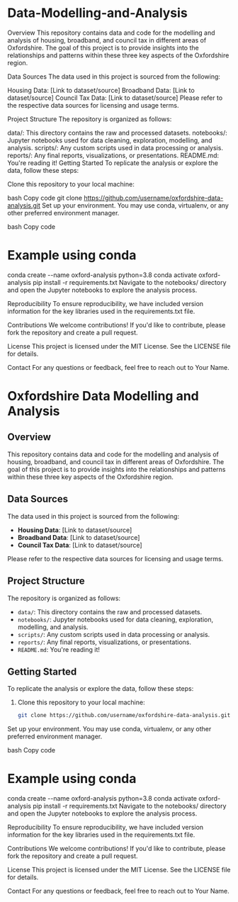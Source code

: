 # Data-Modelling-and-Analysis
Overview
This repository contains data and code for the modelling and analysis of housing, broadband, and council tax in different areas of Oxfordshire. The goal of this project is to provide insights into the relationships and patterns within these three key aspects of the Oxfordshire region.

Data Sources
The data used in this project is sourced from the following:

Housing Data: [Link to dataset/source]
Broadband Data: [Link to dataset/source]
Council Tax Data: [Link to dataset/source]
Please refer to the respective data sources for licensing and usage terms.

Project Structure
The repository is organized as follows:

data/: This directory contains the raw and processed datasets.
notebooks/: Jupyter notebooks used for data cleaning, exploration, modelling, and analysis.
scripts/: Any custom scripts used in data processing or analysis.
reports/: Any final reports, visualizations, or presentations.
README.md: You're reading it!
Getting Started
To replicate the analysis or explore the data, follow these steps:

Clone this repository to your local machine:

bash
Copy code
git clone https://github.com/username/oxfordshire-data-analysis.git
Set up your environment. You may use conda, virtualenv, or any other preferred environment manager.

bash
Copy code
# Example using conda
conda create --name oxford-analysis python=3.8
conda activate oxford-analysis
pip install -r requirements.txt
Navigate to the notebooks/ directory and open the Jupyter notebooks to explore the analysis process.

Reproducibility
To ensure reproducibility, we have included version information for the key libraries used in the requirements.txt file.

Contributions
We welcome contributions! If you'd like to contribute, please fork the repository and create a pull request.

License
This project is licensed under the MIT License. See the LICENSE file for details.

Contact
For any questions or feedback, feel free to reach out to Your Name.
# Oxfordshire Data Modelling and Analysis

## Overview

This repository contains data and code for the modelling and analysis of housing, broadband, and council tax in different areas of Oxfordshire. The goal of this project is to provide insights into the relationships and patterns within these three key aspects of the Oxfordshire region.

## Data Sources

The data used in this project is sourced from the following:

- **Housing Data**: [Link to dataset/source]
- **Broadband Data**: [Link to dataset/source]
- **Council Tax Data**: [Link to dataset/source]

Please refer to the respective data sources for licensing and usage terms.

## Project Structure

The repository is organized as follows:

- `data/`: This directory contains the raw and processed datasets.
- `notebooks/`: Jupyter notebooks used for data cleaning, exploration, modelling, and analysis.
- `scripts/`: Any custom scripts used in data processing or analysis.
- `reports/`: Any final reports, visualizations, or presentations.
- `README.md`: You're reading it!

## Getting Started

To replicate the analysis or explore the data, follow these steps:

1. Clone this repository to your local machine:

   ```bash
   git clone https://github.com/username/oxfordshire-data-analysis.git
   
Set up your environment. You may use conda, virtualenv, or any other preferred environment manager.

bash
Copy code
# Example using conda
conda create --name oxford-analysis python=3.8
conda activate oxford-analysis
pip install -r requirements.txt
Navigate to the notebooks/ directory and open the Jupyter notebooks to explore the analysis process.

Reproducibility
To ensure reproducibility, we have included version information for the key libraries used in the requirements.txt file.

Contributions
We welcome contributions! If you'd like to contribute, please fork the repository and create a pull request.

License
This project is licensed under the MIT License. See the LICENSE file for details.

Contact
For any questions or feedback, feel free to reach out to Your Name.
